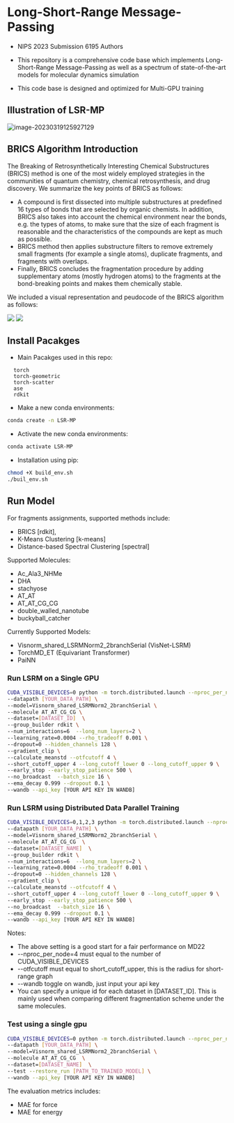 
# Long-Short-Range Message-Passing

* NIPS 2023 Submission 6195 Authors

* This repository is a comprehensive code base which implements Long-Short-Range Message-Passing as well as a spectrum of state-of-the-art models for molecular dynamics simulation

* This code base is designed and optimized for Multi-GPU training

  

## Illustration of LSR-MP

![image-20230319125927129](./plots/LSR-MP.png)



## BRICS Algorithm Introduction

The Breaking of Retrosynthetically Interesting Chemical Substructures (BRICS) method is one of the most widely employed strategies in the communities of quantum chemistry, chemical retrosynthesis, and drug discovery. We summarize the key points of BRICS as follows:

   * A compound is first dissected into multiple substructures at predefined 16 types of bonds that are selected by organic chemists. In addition, BRICS also takes into account the chemical environment near the bonds, e.g. the types of atoms, to make sure that the size of each fragment is reasonable and the characteristics of the compounds are  kept as much as possible.
   * BRICS method then applies substructure filters to remove extremely small fragments (for example a single atoms), duplicate fragments, and fragments with overlaps.
   *  Finally, BRICS concludes the fragmentation procedure by adding supplementary atoms (mostly hydrogen atoms) to the fragments at the bond-breaking points and makes them chemically stable. 

We included a visual representation and peudocode of the BRICS algorithm as follows:

<img src="./plots/supplementary-fig.png"  />



<img src="./plots/BRICS_algorithm.png"  />



## Install Pacakges 

* Main Pacakges used in this repo:
```
  torch
  torch-geometric
  torch-scatter
  ase
  rdkit
```

* Make a new conda environments:

```bash
conda create -n LSR-MP
```


* Activate the new conda environments:

```bash
conda activate LSR-MP
```

* Installation using pip:

```bash
chmod +X build_env.sh
./buil_env.sh
```



## Run Model


For fragments assignments, supported methods include: 
* BRICS [rdkit], 
* K-Means Clustering [k-means] 
* Distance-based Spectral Clustering [spectral]

Supported Molecules:
* Ac_Ala3_NHMe 
* DHA 
* stachyose 
* AT_AT
* AT_AT_CG_CG 
* double_walled_nanotube 
* buckyball_catcher 

Currently Supported Models:

* Visnorm_shared_LSRMNorm2_2branchSerial (VisNet-LSRM)
* TorchMD_ET (Equivariant Transformer)
* PaiNN




### Run LSRM on a Single GPU 

```bash
CUDA_VISIBLE_DEVICES=0 python -m torch.distributed.launch --nproc_per_node=1 --master_port=1230 run_ddp.py \
--datapath [YOUR_DATA_PATH] \
--model=Visnorm_shared_LSRMNorm2_2branchSerial \
--molecule AT_AT_CG_CG \
--dataset=[DATASET_ID]  \
--group_builder rdkit \
--num_interactions=6  --long_num_layers=2 \
--learning_rate=0.0004 --rho_tradeoff 0.001 \
--dropout=0 --hidden_channels 128 \
--gradient_clip \
--calculate_meanstd --otfcutoff 4 \
--short_cutoff_upper 4 --long_cutoff_lower 0 --long_cutoff_upper 9 \
--early_stop --early_stop_patience 500 \
--no_broadcast  --batch_size 16 \
--ema_decay 0.999 --dropout 0.1 \
--wandb --api_key [YOUR API KEY IN WANDB]
```

### Run LSRM using Distributed Data Parallel Training

```bash
CUDA_VISIBLE_DEVICES=0,1,2,3 python -m torch.distributed.launch --nproc_per_node=4 --master_port=1230 run_ddp.py \
--datapath [YOUR_DATA_PATH] \
--model=Visnorm_shared_LSRMNorm2_2branchSerial \
--molecule AT_AT_CG_CG  \
--dataset=[DATASET_NAME]  \
--group_builder rdkit \
--num_interactions=6  --long_num_layers=2 \
--learning_rate=0.0004 --rho_tradeoff 0.001 \
--dropout=0 --hidden_channels 128 \
--gradient_clip \
--calculate_meanstd --otfcutoff 4 \
--short_cutoff_upper 4 --long_cutoff_lower 0 --long_cutoff_upper 9 \
--early_stop --early_stop_patience 500 \
--no_broadcast  --batch_size 16 \
--ema_decay 0.999 --dropout 0.1 \
--wandb --api_key [YOUR API KEY IN WANDB]
```

Notes:
- The above setting is a good start for a fair performance on MD22
- --nproc_per_node=4 must equal to the number of CUDA_VISIBLE_DEVICES
- --otfcutoff must equal to short_cutoff_upper, this is the radius for short-range graph
- --wandb toggle on wandb, just input your api key
- You can specify a unique id for each dataset in [DATASET_ID]. This is mainly used when comparing different fragmentation scheme under the same molecules.

### Test using a single gpu

```bash
CUDA_VISIBLE_DEVICES=0 python -m torch.distributed.launch --nproc_per_node=1 --master_port=1230 run_ddp.py \
--datapath [YOUR_DATA_PATH] \
--model=Visnorm_shared_LSRMNorm2_2branchSerial \
--molecule AT_AT_CG_CG  \
--dataset=[DATASET_NAME]  \
--test --restore_run [PATH_TO_TRAINED_MODEL] \
--wandb --api_key [YOUR API KEY IN WANDB]
```
The evaluation metrics includes: 
- MAE for force
- MAE for energy



